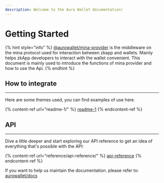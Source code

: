 ```yaml
---
description: Welcome to the Auro Wallet documentation!
---
```


# Getting Started

{% hint style="info" %}
[@aurowallet/mina-provider](https://www.npmjs.com/package/@aurowallet/mina-provider) is the middleware on the mina protocol used for interaction between zkapp and wallets. Mainly helps zkApp developers to interact with the wallet convenient. This document is mainly used to introduce the functions of mina provider and how to use the Api.
{% endhint %}

## How to integrate

***

Here are some themes used, you can find examples of use here.

{% content-ref url="readme-1/" %}
[readme-1](readme-1/)
{% endcontent-ref %}

## API

***

Dive a little deeper and start exploring our API reference to get an idea of everything that's possible with the API:

{% content-ref url="reference/api-reference/" %}
[api-reference](reference/api-reference/)
{% endcontent-ref %}

If you want to help us maintain the documentation. please refer to: [aurowallet/docs](https://github.com/aurowallet/docs)
